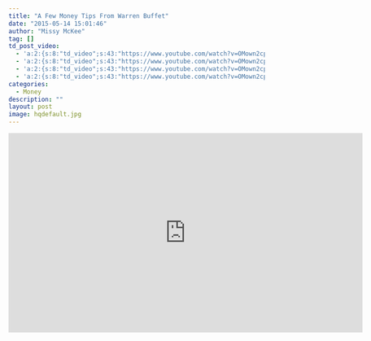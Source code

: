 ```yaml
---
title: "A Few Money Tips From Warren Buffet"
date: "2015-05-14 15:01:46"
author: "Missy McKee"
tag: []
td_post_video:
  - 'a:2:{s:8:"td_video";s:43:"https://www.youtube.com/watch?v=OMown2cpa_E";s:13:"td_last_video";s:43:"https://www.youtube.com/watch?v=OMown2cpa_E";}'
  - 'a:2:{s:8:"td_video";s:43:"https://www.youtube.com/watch?v=OMown2cpa_E";s:13:"td_last_video";s:43:"https://www.youtube.com/watch?v=OMown2cpa_E";}'
  - 'a:2:{s:8:"td_video";s:43:"https://www.youtube.com/watch?v=OMown2cpa_E";s:13:"td_last_video";s:43:"https://www.youtube.com/watch?v=OMown2cpa_E";}'
  - 'a:2:{s:8:"td_video";s:43:"https://www.youtube.com/watch?v=OMown2cpa_E";s:13:"td_last_video";s:43:"https://www.youtube.com/watch?v=OMown2cpa_E";}'
categories:
  - Money
description: ""
layout: post
image: hqdefault.jpg
---
```


<div class="youtube-embed" data-video_id="OMown2cpa_E"><iframe allow="accelerometer; autoplay; encrypted-media; gyroscope; picture-in-picture" allowfullscreen="" frameborder="0" height="392" loading="lazy" src="https://www.youtube.com/embed/OMown2cpa_E?feature=oembed&enablejsapi=1" title="Personal finance: best tips from Warren Buffet" width="696"></iframe></div>
